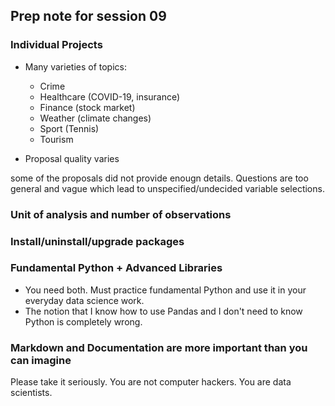## Prep note for session 09
### Individual Projects
- Many varieties of topics: 
    - Crime
    - Healthcare (COVID-19, insurance)
    - Finance (stock market)
    - Weather (climate changes)
    - Sport (Tennis)
    - Tourism
    
- Proposal quality varies

some of the proposals did not provide enougn details. Questions are too general and vague which lead to unspecified/undecided variable selections.

### Unit of analysis and number of observations

### Install/uninstall/upgrade packages

### Fundamental Python + Advanced Libraries 
- You need both. Must practice fundamental Python and use it in your everyday data science work.
- The notion that I know how to use Pandas and I don't need to know Python is completely wrong. 

### Markdown and Documentation are more important than you can imagine
Please take it seriously. You are not computer hackers. You are data scientists.

